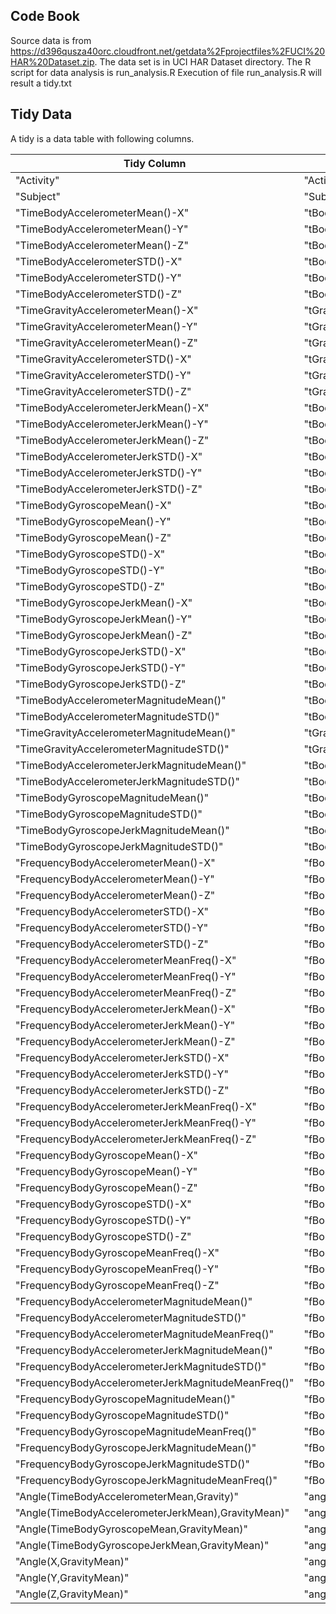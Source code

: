 ## Code Book

Source data is from https://d396qusza40orc.cloudfront.net/getdata%2Fprojectfiles%2FUCI%20HAR%20Dataset.zip.
The data set is in UCI HAR Dataset directory.
The R script for data analysis is run_analysis.R
Execution of file run_analysis.R will result a tidy.txt

## Tidy Data

A tidy is a data table with following columns. 

Tidy Column  |	Original Column
------------ | -----------------
"Activity"                                         	 |"Activity"                            
 "Subject"                                           	 |"Subject"
 "TimeBodyAccelerometerMean()-X"                     	 |"tBodyAcc-mean()-X"                   
 "TimeBodyAccelerometerMean()-Y"                    	 |"tBodyAcc-mean()-Y"                    
 "TimeBodyAccelerometerMean()-Z"                     	 |"tBodyAcc-mean()-Z"                   
 "TimeBodyAccelerometerSTD()-X"                     	 |"tBodyAcc-std()-X"                     
 "TimeBodyAccelerometerSTD()-Y"                      	 |"tBodyAcc-std()-Y"                     
 "TimeBodyAccelerometerSTD()-Z"                     	 |"tBodyAcc-std()-Z"                    
 "TimeGravityAccelerometerMean()-X"                  	 |"tGravityAcc-mean()-X"                 
 "TimeGravityAccelerometerMean()-Y"                 	 |"tGravityAcc-mean()-Y"                 
 "TimeGravityAccelerometerMean()-Z"                  	 |"tGravityAcc-mean()-Z"                
 "TimeGravityAccelerometerSTD()-X"                  	 |"tGravityAcc-std()-X"                 
 "TimeGravityAccelerometerSTD()-Y"                   	 |"tGravityAcc-std()-Y"                
 "TimeGravityAccelerometerSTD()-Z"                  	 |"tGravityAcc-std()-Z"                 
 "TimeBodyAccelerometerJerkMean()-X"                 	 |"tBodyAccJerk-mean()-X"                
 "TimeBodyAccelerometerJerkMean()-Y"                	 |"tBodyAccJerk-mean()-Y"               
 "TimeBodyAccelerometerJerkMean()-Z"                 	 |"tBodyAccJerk-mean()-Z"               
 "TimeBodyAccelerometerJerkSTD()-X"                 	 |"tBodyAccJerk-std()-X"                
 "TimeBodyAccelerometerJerkSTD()-Y"                  	 |"tBodyAccJerk-std()-Y"                 
 "TimeBodyAccelerometerJerkSTD()-Z"                 	 |"tBodyAccJerk-std()-Z"                
 "TimeBodyGyroscopeMean()-X"                         	 |"tBodyGyro-mean()-X"                   
 "TimeBodyGyroscopeMean()-Y"                        	 |"tBodyGyro-mean()-Y"                   
 "TimeBodyGyroscopeMean()-Z"                         	 |"tBodyGyro-mean()-Z"                  
 "TimeBodyGyroscopeSTD()-X"                         	 |"tBodyGyro-std()-X"                   
 "TimeBodyGyroscopeSTD()-Y"                          	 |"tBodyGyro-std()-Y"                   
 "TimeBodyGyroscopeSTD()-Z"                         	 |"tBodyGyro-std()-Z"                   
 "TimeBodyGyroscopeJerkMean()-X"                     	 |"tBodyGyroJerk-mean()-X"              
 "TimeBodyGyroscopeJerkMean()-Y"                    	 |"tBodyGyroJerk-mean()-Y"               
 "TimeBodyGyroscopeJerkMean()-Z"                     	 |"tBodyGyroJerk-mean()-Z"              
 "TimeBodyGyroscopeJerkSTD()-X"                     	 |"tBodyGyroJerk-std()-X"                
 "TimeBodyGyroscopeJerkSTD()-Y"                      	 |"tBodyGyroJerk-std()-Y"                
 "TimeBodyGyroscopeJerkSTD()-Z"                     	 |"tBodyGyroJerk-std()-Z"               
 "TimeBodyAccelerometerMagnitudeMean()"              	 |"tBodyAccMag-mean()"                   
 "TimeBodyAccelerometerMagnitudeSTD()"              	 |"tBodyAccMag-std()"                   
 "TimeGravityAccelerometerMagnitudeMean()"           	 |"tGravityAccMag-mean()"               
 "TimeGravityAccelerometerMagnitudeSTD()"           	 |"tGravityAccMag-std()"                 
 "TimeBodyAccelerometerJerkMagnitudeMean()"          	 |"tBodyAccJerkMag-mean()"               
 "TimeBodyAccelerometerJerkMagnitudeSTD()"          	 |"tBodyAccJerkMag-std()"               
 "TimeBodyGyroscopeMagnitudeMean()"                  	 |"tBodyGyroMag-mean()"                 
 "TimeBodyGyroscopeMagnitudeSTD()"                  	 |"tBodyGyroMag-std()"                   
 "TimeBodyGyroscopeJerkMagnitudeMean()"              	 |"tBodyGyroJerkMag-mean()"             
 "TimeBodyGyroscopeJerkMagnitudeSTD()"              	 |"tBodyGyroJerkMag-std()"              
 "FrequencyBodyAccelerometerMean()-X"                	 |"fBodyAcc-mean()-X"                    
 "FrequencyBodyAccelerometerMean()-Y"               	 |"fBodyAcc-mean()-Y"                   
 "FrequencyBodyAccelerometerMean()-Z"                	 |"fBodyAcc-mean()-Z"                    
 "FrequencyBodyAccelerometerSTD()-X"                	 |"fBodyAcc-std()-X"                     
 "FrequencyBodyAccelerometerSTD()-Y"                 	 |"fBodyAcc-std()-Y"                    
 "FrequencyBodyAccelerometerSTD()-Z"                	 |"fBodyAcc-std()-Z"                     
 "FrequencyBodyAccelerometerMeanFreq()-X"            	 |"fBodyAcc-meanFreq()-X"                
 "FrequencyBodyAccelerometerMeanFreq()-Y"           	 |"fBodyAcc-meanFreq()-Y"               
 "FrequencyBodyAccelerometerMeanFreq()-Z"            	 |"fBodyAcc-meanFreq()-Z"                
 "FrequencyBodyAccelerometerJerkMean()-X"           	 |"fBodyAccJerk-mean()-X"               
 "FrequencyBodyAccelerometerJerkMean()-Y"            	 |"fBodyAccJerk-mean()-Y"               
 "FrequencyBodyAccelerometerJerkMean()-Z"           	 |"fBodyAccJerk-mean()-Z"               
 "FrequencyBodyAccelerometerJerkSTD()-X"             	 |"fBodyAccJerk-std()-X"                 
 "FrequencyBodyAccelerometerJerkSTD()-Y"            	 |"fBodyAccJerk-std()-Y"                
 "FrequencyBodyAccelerometerJerkSTD()-Z"             	 |"fBodyAccJerk-std()-Z"                 
 "FrequencyBodyAccelerometerJerkMeanFreq()-X"       	 |"fBodyAccJerk-meanFreq()-X"            
 "FrequencyBodyAccelerometerJerkMeanFreq()-Y"        	 |"fBodyAccJerk-meanFreq()-Y"           
 "FrequencyBodyAccelerometerJerkMeanFreq()-Z"       	 |"fBodyAccJerk-meanFreq()-Z"            
 "FrequencyBodyGyroscopeMean()-X"                    	 |"fBodyGyro-mean()-X"                   
 "FrequencyBodyGyroscopeMean()-Y"                   	 |"fBodyGyro-mean()-Y"                  
 "FrequencyBodyGyroscopeMean()-Z"                    	 |"fBodyGyro-mean()-Z"                  
 "FrequencyBodyGyroscopeSTD()-X"                    	 |"fBodyGyro-std()-X"                    
 "FrequencyBodyGyroscopeSTD()-Y"                     	 |"fBodyGyro-std()-Y"                   
 "FrequencyBodyGyroscopeSTD()-Z"                    	 |"fBodyGyro-std()-Z"                    
 "FrequencyBodyGyroscopeMeanFreq()-X"                	 |"fBodyGyro-meanFreq()-X"              
 "FrequencyBodyGyroscopeMeanFreq()-Y"               	 |"fBodyGyro-meanFreq()-Y"              
 "FrequencyBodyGyroscopeMeanFreq()-Z"                	 |"fBodyGyro-meanFreq()-Z"              
 "FrequencyBodyAccelerometerMagnitudeMean()"        	 |"fBodyAccMag-mean()"                   
 "FrequencyBodyAccelerometerMagnitudeSTD()"          	 |"fBodyAccMag-std()"                   
 "FrequencyBodyAccelerometerMagnitudeMeanFreq()"    	 |"fBodyAccMag-meanFreq()"               
 "FrequencyBodyAccelerometerJerkMagnitudeMean()"     	 |"fBodyBodyAccJerkMag-mean()"           
 "FrequencyBodyAccelerometerJerkMagnitudeSTD()"     	 |"fBodyBodyAccJerkMag-std()"           
 "FrequencyBodyAccelerometerJerkMagnitudeMeanFreq()" 	 |"fBodyBodyAccJerkMag-meanFreq()"      
 "FrequencyBodyGyroscopeMagnitudeMean()"            	 |"fBodyBodyGyroMag-mean()"              
 "FrequencyBodyGyroscopeMagnitudeSTD()"              	 |"fBodyBodyGyroMag-std()"              
 "FrequencyBodyGyroscopeMagnitudeMeanFreq()"        	 |"fBodyBodyGyroMag-meanFreq()"          
 "FrequencyBodyGyroscopeJerkMagnitudeMean()"         	 |"fBodyBodyGyroJerkMag-mean()"          
 "FrequencyBodyGyroscopeJerkMagnitudeSTD()"         	 |"fBodyBodyGyroJerkMag-std()"          
 "FrequencyBodyGyroscopeJerkMagnitudeMeanFreq()"     	 |"fBodyBodyGyroJerkMag-meanFreq()"      
 "Angle(TimeBodyAccelerometerMean,Gravity)"         	 |"angle(tBodyAccMean,gravity)"          
 "Angle(TimeBodyAccelerometerJerkMean),GravityMean)" 	 |"angle(tBodyAccJerkMean),gravityMean)"
 "Angle(TimeBodyGyroscopeMean,GravityMean)"         	 |"angle(tBodyGyroMean,gravityMean)"    
 "Angle(TimeBodyGyroscopeJerkMean,GravityMean)"      	 |"angle(tBodyGyroJerkMean,gravityMean)" 
 "Angle(X,GravityMean)"                             	 |"angle(X,gravityMean)"                
 "Angle(Y,GravityMean)"                              	 |"angle(Y,gravityMean)"                 
 "Angle(Z,GravityMean)" 	 							 |"angle(Z,gravityMean)"      